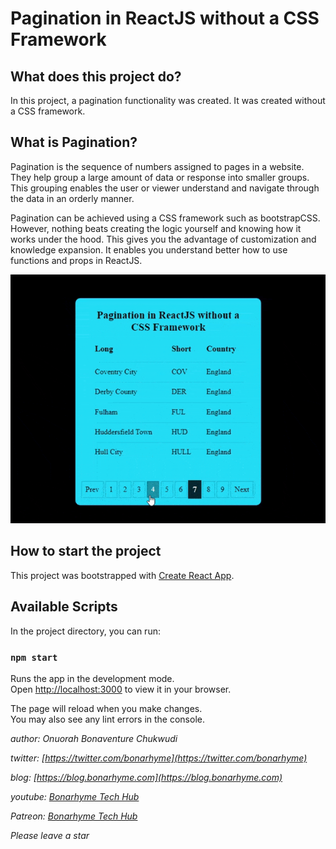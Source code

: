# Pagination in ReactJS without a CSS Framework

## What does this project do?

In this project, a pagination functionality was created. It was created without a CSS framework.

## What is Pagination?

Pagination is the sequence of numbers assigned to pages in a website. They help group a large amount of data or response into smaller groups. This grouping enables the user or viewer understand and navigate through the data in an orderly manner.

Pagination can be achieved using a CSS framework such as bootstrapCSS. However, nothing beats creating the logic yourself and knowing how it works under the hood. This gives you the advantage of customization and knowledge expansion. It enables you understand better how to use functions and props in ReactJS.

![Pagination in ReactJS without a CSS Framework](demo.gif "Pagination in ReactJS without a CSS Framework")

## How to start the project

This project was bootstrapped with [Create React App](https://github.com/facebook/create-react-app).

## Available Scripts

In the project directory, you can run:

### `npm start`

Runs the app in the development mode.\
Open [http://localhost:3000](http://localhost:3000) to view it in your browser.

The page will reload when you make changes.\
You may also see any lint errors in the console.

_author: Onuorah Bonaventure Chukwudi_

_twitter: [https://twitter.com/bonarhyme](https://twitter.com/bonarhyme)_

_blog: [https://blog.bonarhyme.com](https://blog.bonarhyme.com)_

_youtube: [Bonarhyme Tech Hub](https://www.youtube.com/channel/UCPT421nhI8h1nJ5vIIZ7M9A)_

_Patreon: [Bonarhyme Tech Hub](https://www.patreom.com/BonaryhmeTechHub)_

_Please leave a star_
